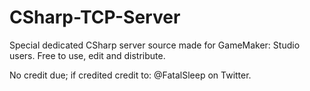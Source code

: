 CSharp-TCP-Server
=================

Special dedicated CSharp server source made for GameMaker: Studio users.
Free to use, edit and distribute.

No credit due; if credited credit to: @FatalSleep on Twitter.

